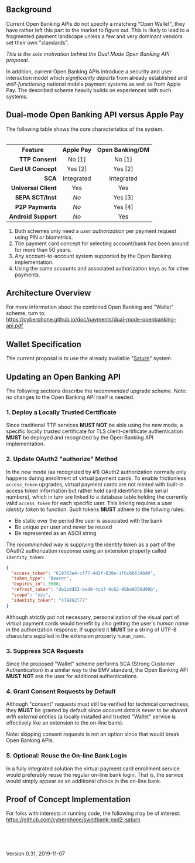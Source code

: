 ## Background
Current Open Banking APIs do not specify a matching "Open Wallet", they have rather left
this part to the market to figure out.  This is likely to lead to a fragmented
payment landscape unless a few and very dominant vendors set their own "standards".

*This is the sole motivation behind the Dual Mode Open Banking API proposal*.

In addition, current Open Banking APIs introduce a security and user interaction
model which *significantly departs* from already established and *well-functioning* national
mobile payment systems as well as from Apple Pay.
The described scheme heavily builds on experiences with such systems.
&nbsp;

## Dual-mode Open Banking API versus Apple Pay

The following table shows the core characteristics of the system.
<br>&nbsp;
<table>
    <tr><th>Feature</th><th>Apple Pay</th><th>Open Banking/DM</th></tr>
    <tr><td align="right"><b>TTP Consent</b></td><td align="center">No [1]</td><td align="center">No [1]</td></tr>
    <tr><td align="right"><b>Card UI Concept</b></td><td align="center">Yes [2]</td><td align="center">Yes [2]</td></tr>
    <tr><td align="right"><b>SCA</b></td><td align="center">Integrated</td><td align="center">Integrated</td></tr>
    <tr><td align="right"><b>Universal Client</b></td><td align="center">Yes</td><td align="center">Yes</td></tr>
    <tr><td align="right"><b>SEPA SCT/Inst</b></td><td align="center"><i>No</i></td><td align="center">Yes [3]</td></tr>
    <tr><td align="right"><b>P2P Payments</b></td><td align="center"><i>No</i></td><td align="center">Yes [4]</td></tr>
    <tr><td align="right"><b>Android Support</b></td><td align="center"><i>No</i></td><td align="center">Yes</td></tr>
</table>

1. Both schemes only need a *user authorization* per payment request using PIN or biometrics.
2. The payment card concept for selecting account/bank has been around for more than 50 years.
3. Any account-to-account system supported by the Open Banking implementation.
4. Using the same accounts and associated authorization keys as for other payments.
&nbsp;

## Architecture Overview
For more information about the combined Open Banking and "Wallet" scheme, turn to:
<br>https://cyberphone.github.io/doc/payments/dual-mode-openbanking-api.pdf
&nbsp;

## Wallet Specification
The current proposal is to use the already available "[Saturn](https://cyberphone.github.io/doc/saturn/)" system.
&nbsp;

## Updating an Open Banking API
The following sections describe the *recommended* upgrade scheme.  Note:
no changes to the Open Banking API itself is needed.
### 1. Deploy a Locally Trusted Certificate
Since traditional TTP services **MUST NOT** be able using the new mode,
a specific locally trusted certificate for TLS client-certificate authentication
**MUST** be deployed and recognized by the Open Banking API implementation.
### 2. Update OAuth2 "authorize" Method
In the new mode (as recognized by \#1) OAuth2 authorization normally only happens
during enrollment of virtual payment cards.
To enable frictionless `access_token` upgrades,
virtual payment cards are not minted with built-in access token information but rather
hold card identifiers (like serial numbers), which in turn are linked to a 
database table holding the currently valid `access_token` for each specific user.
This linking requires a user *identity token* to function.
Such tokens **MUST** adhere to the follwing rules:
- Be static over the period the user is associated with the bank
- Be unique per user and never be reused
- Be represented as an ASCII string

The *recommended* way is supplying the identity token as a part of the
OAuth2 authorization response using an extension property called `identity_token`:
```json
{
  "access_token": "619763e4-cf77-4d2f-838e-1f6c6b634040",
  "token_type": "Bearer",
  "expires_in": 3600,
  "refresh_token": "da1bdd53-bed9-4cb7-9c62-0bbe0356d90b",
  "scope": "xyz",
  "identity_token": "479262777"
}
```
Although strictly put not necessary, personalization of the visual part
of virtual payment cards would benefit by also getting the user's *human name* in
the authorization response.  If supplied it
**MUST** be a string of UTF-8 characters supplied in the extension
property `human_name`.
### 3. Suppress SCA Requests
Since the proposed "Wallet" scheme performs SCA (Strong Customer Authentication)
in a similar way to the EMV standard, the Open Banking API **MUST NOT**
ask the user for additional authentications.
### 4. Grant Consent Requests by Default
Although "consent" requests must still be verified for technical correctness,
they **MUST** be granted by default since *account data is never to be shared with external entities*
(a locally installed and trusted "Wallet" service is effectively like an extension to the on-line bank).

Note: skipping consent requests is not an option since that would break Open Banking APIs.
### 5. Optional: Reuse the On-line Bank Login
In a fully integrated solution the virtual payment card enrollment service would
preferably reuse the regular on-line bank login.  That is, the service would
simply appear as an additional choice in the on-line bank.
&nbsp;

## Proof of Concept Implementation
For folks with interests in running code, the following may be of interest:
<br>https://github.com/cyberphone/swedbank-psd2-saturn

&nbsp;

&nbsp;

Version 0.31, 2019-11-07
